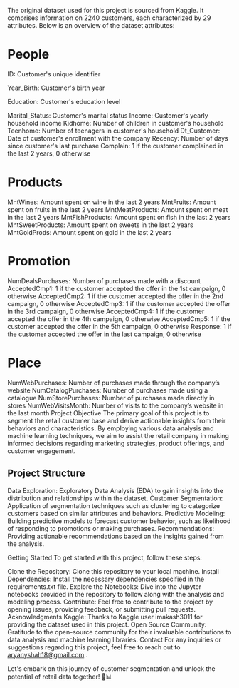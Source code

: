 The original dataset used for this project is sourced from Kaggle. It comprises information on 2240 customers, each characterized by 29 attributes. Below is an overview of the dataset attributes:

# People
ID: Customer's unique identifier

Year_Birth: Customer's birth year

Education: Customer's education level

Marital_Status: Customer's marital status
Income: Customer's yearly household income
Kidhome: Number of children in customer's household
Teenhome: Number of teenagers in customer's household
Dt_Customer: Date of customer's enrollment with the company
Recency: Number of days since customer's last purchase
Complain: 1 if the customer complained in the last 2 years, 0 otherwise
# Products
MntWines: Amount spent on wine in the last 2 years
MntFruits: Amount spent on fruits in the last 2 years
MntMeatProducts: Amount spent on meat in the last 2 years
MntFishProducts: Amount spent on fish in the last 2 years
MntSweetProducts: Amount spent on sweets in the last 2 years
MntGoldProds: Amount spent on gold in the last 2 years
# Promotion
NumDealsPurchases: Number of purchases made with a discount
AcceptedCmp1: 1 if the customer accepted the offer in the 1st campaign, 0 otherwise
AcceptedCmp2: 1 if the customer accepted the offer in the 2nd campaign, 0 otherwise
AcceptedCmp3: 1 if the customer accepted the offer in the 3rd campaign, 0 otherwise
AcceptedCmp4: 1 if the customer accepted the offer in the 4th campaign, 0 otherwise
AcceptedCmp5: 1 if the customer accepted the offer in the 5th campaign, 0 otherwise
Response: 1 if the customer accepted the offer in the last campaign, 0 otherwise
# Place
NumWebPurchases: Number of purchases made through the company’s website
NumCatalogPurchases: Number of purchases made using a catalogue
NumStorePurchases: Number of purchases made directly in stores
NumWebVisitsMonth: Number of visits to the company’s website in the last month
Project Objective
The primary goal of this project is to segment the retail customer base and derive actionable insights from their behaviors and characteristics. By employing various data analysis and machine learning techniques, we aim to assist the retail company in making informed decisions regarding marketing strategies, product offerings, and customer engagement.

## Project Structure
Data Exploration: Exploratory Data Analysis (EDA) to gain insights into the distribution and relationships within the dataset.
Customer Segmentation: Application of segmentation techniques such as clustering to categorize customers based on similar attributes and behaviors.
Predictive Modeling: Building predictive models to forecast customer behavior, such as likelihood of responding to promotions or making purchases.
Recommendations: Providing actionable recommendations based on the insights gained from the analysis.

Getting Started
To get started with this project, follow these steps:

Clone the Repository: Clone this repository to your local machine.
Install Dependencies: Install the necessary dependencies specified in the requirements.txt file.
Explore the Notebooks: Dive into the Jupyter notebooks provided in the repository to follow along with the analysis and modeling process.
Contribute: Feel free to contribute to the project by opening issues, providing feedback, or submitting pull requests.
Acknowledgments
Kaggle: Thanks to Kaggle user imakash3011 for providing the dataset used in this project.
Open Source Community: Gratitude to the open-source community for their invaluable contributions to data analysis and machine learning libraries.
Contact
For any inquiries or suggestions regarding this project, feel free to reach out to aryanyshah18@gmail.com .

Let's embark on this journey of customer segmentation and unlock the potential of retail data together! 🛒📊
